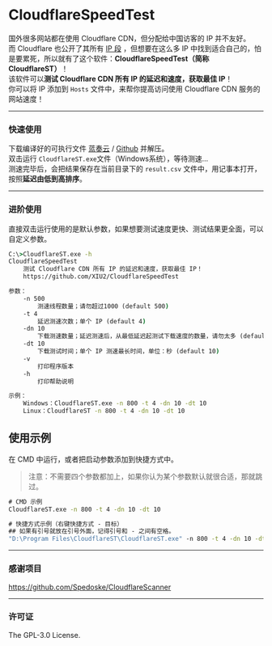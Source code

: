 # CloudflareSpeedTest

国外很多网站都在使用 Cloudflare CDN，但分配给中国访客的 IP 并不友好。  
而 Cloudflare 也公开了其所有 [IP 段](https://www.cloudflare.com/ips/) ，但想要在这么多 IP 中找到适合自己的，怕是要累死，所以就有了这个软件：**CloudflareSpeedTest（简称CloudflareST）**！  
该软件可以**测试 Cloudflare CDN 所有 IP 的延迟和速度，获取最佳 IP**！  
你可以将 IP 添加到 `Hosts` 文件中，来帮你提高访问使用 Cloudflare CDN 服务的网站速度！  

****
### 快速使用

下载编译好的可执行文件 [蓝奏云](https://www.lanzoux.com/b0742hkxe) / [Github](https://github.com/XIU2/CloudflareSpeedTest/releases) 并解压。  
双击运行 `CloudflareST.exe`文件（Windows系统），等待测速...  
测速完毕后，会把结果保存在当前目录下的 `result.csv` 文件中，用记事本打开，按照**延迟由低到高排序**。  

****
### 进阶使用

直接双击运行使用的是默认参数，如果想要测试速度更快、测试结果更全面，可以自定义参数。  
``` cmd
C:\>CloudflareST.exe -h
CloudflareSpeedTest
    测试 Cloudflare CDN 所有 IP 的延迟和速度，获取最佳 IP！
    https://github.com/XIU2/CloudflareSpeedTest

参数：
    -n 500
        测速线程数量；请勿超过1000 (default 500)
    -t 4
        延迟测速次数；单个 IP (default 4)
    -dn 10
        下载测速数量；延迟测速后，从最低延迟起测试下载速度的数量，请勿太多 (default 10)
    -dt 10
        下载测试时间；单个 IP 测速最长时间，单位：秒 (default 10)
    -v
        打印程序版本
    -h
        打印帮助说明

示例：
    Windows：CloudflareST.exe -n 800 -t 4 -dn 10 -dt 10
    Linux：CloudflareST -n 800 -t 4 -dn 10 -dt 10
```

## 使用示例

在 CMD 中运行，或者把启动参数添加到快捷方式中。  
> 注意：不需要四个参数都加上，如果你认为某个参数默认就很合适，那就跳过。
``` cmd
# CMD 示例
CloudflareST.exe -n 800 -t 4 -dn 10 -dt 10
```
``` cmd
# 快捷方式示例（右键快捷方式 - 目标）
## 如果有引号就放在引号外面，记得引号和 - 之间有空格。
"D:\Program Files\CloudflareST\CloudflareST.exe" -n 800 -t 4 -dn 10 -dt 10
```

****
### 感谢项目
https://github.com/Spedoske/CloudflareScanner

****
### 许可证
The GPL-3.0 License.